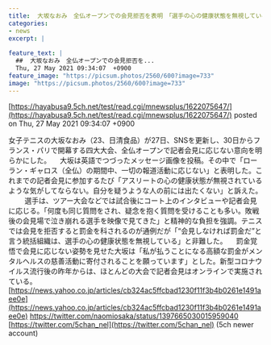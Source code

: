 ```yaml
---
title:  大坂なおみ　全仏オープンでの会見拒否を表明　「選手の心の健康状態を無視している」  
categories:
- news
excerpt: |
  
feature_text: |
  ##  大坂なおみ　全仏オープンでの会見拒否を...
  Thu, 27 May 2021 09:34:07  +0900
feature_image: "https://picsum.photos/2560/600?image=733"
image: "https://picsum.photos/2560/600?image=733"
---
```


[https://hayabusa9.5ch.net/test/read.cgi/mnewsplus/1622075647/](https://hayabusa9.5ch.net/test/read.cgi/mnewsplus/1622075647/)
posted on Thu, 27 May 2021 09:34:07  +0900

<!--more-->

女子テニスの大坂なおみ（23、日清食品）が27日、SNSを更新し、30日からフランス・パリで開幕する四大大会、全仏オープンで記者会見に応じない意向を明らかにした。 　大坂は英語でつづったメッセージ画像を投稿。その中で「ローラン・ギャロス（全仏）の期間中、一切の報道活動に応じない」と表明した。これまでの記者会見に参加するたび「アスリートの心の健康状態が無視されているような気がしてならない。自分を疑うような人の前には出たくない」と訴えた。 　 　選手は、ツアー大会などでは試合後にコート上のインタビューや記者会見に応じる。「何度も同じ質問をされ、疑念を抱く質問を受けることも多い。敗戦後の会見場で泣き崩れる選手を映像で見てきた」と精神的な負担を強調。テニスでは会見を拒否すると罰金を科されるのが通例だが「“会見しなければ罰金だ”と言う統括組織は、選手の心の健康状態を無視している」と非難した。 　罰金覚悟で会見に応じない姿勢を見せた大坂は「私が払うことになる高額な罰金がメンタルヘルスの慈善活動に寄付されることを願っています」とした。新型コロナウイルス流行後の昨年からは、ほとんどの大会で記者会見はオンラインで実施されている。 [https://news.yahoo.co.jp/articles/cb324ac5ffcbad1230f11f3b4b0261e1491aee0e](https://news.yahoo.co.jp/articles/cb324ac5ffcbad1230f11f3b4b0261e1491aee0e) https://twitter.com/naomiosaka/status/1397665030015959040 [https://twitter.com/5chan_nel](https://twitter.com/5chan_nel) (5ch newer account)
